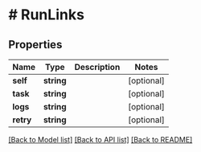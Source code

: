 # # RunLinks

## Properties

Name | Type | Description | Notes
------------ | ------------- | ------------- | -------------
**self** | **string** |  | [optional] 
**task** | **string** |  | [optional] 
**logs** | **string** |  | [optional] 
**retry** | **string** |  | [optional] 

[[Back to Model list]](../../README.md#documentation-for-models) [[Back to API list]](../../README.md#documentation-for-api-endpoints) [[Back to README]](../../README.md)


